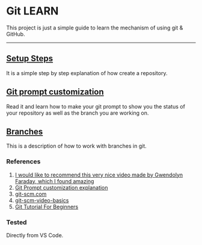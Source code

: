 # Git LEARN
This project is just a simple guide to learn the mechanism of using git & GitHub.
___
## [Setup Steps](steps.md)
It is a simple step by step explanation of how create a repository.
## [Git prompt customization](prompt.md)
Read it and learn how to make your git prompt to show you the status of
your repository as well as the branch you are working on.
## [Branches](branches.md)
This is a description of how to work with branches in git.

### References
1. [I would like to recommend this very nice video made by Gwendolyn Faraday, which I found amazing](https://www.youtube.com/watch?v=RGOj5yH7evk&ab_channel=freeCodeCamp.org)
2. [Git Prompt customization explanation](https://jon.sprig.gs/blog/post/1940)
3. [git-scm.com](https://git-scm.com/book/en/v2/Getting-Started-About-Version-Control)
4. [git-scm-video-basics](https://www.youtube.com/watch?v=SWYqp7iY_Tc)
5. [Git Tutorial For Beginners](https://www.simplilearn.com/tutorials/git-tutorial/git-tutorial-for-beginner)

### Tested
Directly from VS Code.